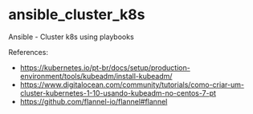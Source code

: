 # ansible_cluster_k8s
Ansible - Cluster k8s using playbooks

References:
 - https://kubernetes.io/pt-br/docs/setup/production-environment/tools/kubeadm/install-kubeadm/
 - https://www.digitalocean.com/community/tutorials/como-criar-um-cluster-kubernetes-1-10-usando-kubeadm-no-centos-7-pt
 - https://github.com/flannel-io/flannel#flannel
